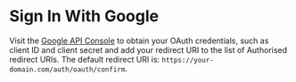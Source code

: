 # Sign In With Google

Visit the [Google API Console](https://console.cloud.google.com/apis/credentials) to obtain your OAuth credentials, such as client ID and client secret and add your redirect URI to the list of Authorised redirect URIs. The default redirect URI is: `https://your-domain.com/auth/oauth/confirm`.
